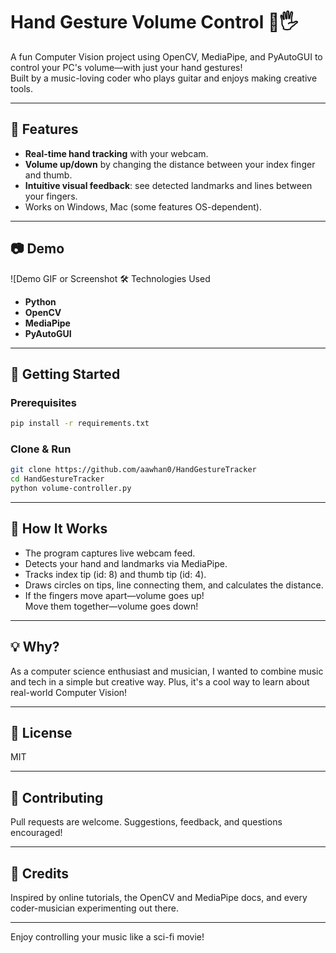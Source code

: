 # Hand Gesture Volume Control 🎸🖐️

A fun Computer Vision project using OpenCV, MediaPipe, and PyAutoGUI to control your PC's volume—with just your hand gestures!  
Built by a music-loving coder who plays guitar and enjoys making creative tools.

***

## 🚀 Features

- **Real-time hand tracking** with your webcam.
- **Volume up/down** by changing the distance between your index finger and thumb.
- **Intuitive visual feedback**: see detected landmarks and lines between your fingers.
- Works on Windows, Mac (some features OS-dependent).

***

## 📷 Demo

![Demo GIF or Screenshot 🛠️ Technologies Used

- **Python**
- **OpenCV**
- **MediaPipe**
- **PyAutoGUI**

***

## 🏁 Getting Started

### Prerequisites

```bash
pip install -r requirements.txt
```

### Clone & Run

```bash
git clone https://github.com/aawhan0/HandGestureTracker
cd HandGestureTracker
python volume-controller.py
```

***

## 🤖 How It Works

- The program captures live webcam feed.
- Detects your hand and landmarks via MediaPipe.
- Tracks index tip (id: 8) and thumb tip (id: 4).
- Draws circles on tips, line connecting them, and calculates the distance.
- If the fingers move apart—volume goes up!  
  Move them together—volume goes down!

***

## 💡 Why?

As a computer science enthusiast and musician, I wanted to combine music and tech in a simple but creative way. Plus, it's a cool way to learn about real-world Computer Vision!

***

## 📄 License

MIT

***

## 👋 Contributing

Pull requests are welcome. Suggestions, feedback, and questions encouraged!

***

## 🙏 Credits

Inspired by online tutorials, the OpenCV and MediaPipe docs, and every coder-musician experimenting out there.

***

Enjoy controlling your music like a sci-fi movie!
